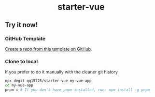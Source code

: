 <h1 align="center">starter-vue</h1>

## Try it now!

### GitHub Template

[Create a repo from this template on GitHub](https://github.com/qq15725/starter-vue/generate).

### Clone to local

If you prefer to do it manually with the cleaner git history

```bash
npx degit qq15725/starter-vue my-vue-app
cd my-vue-app
pnpm i # If you don't have pnpm installed, run: npm install -g pnpm
```

